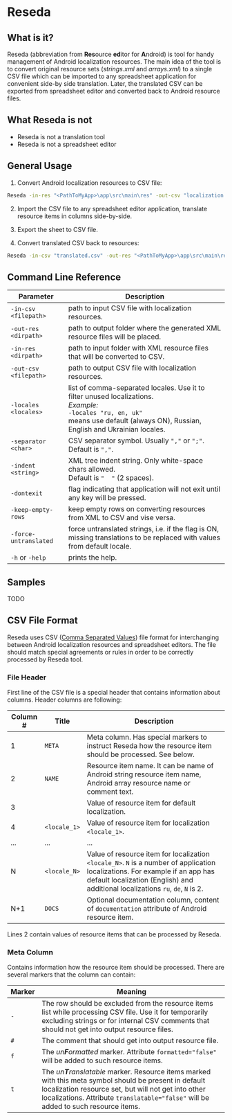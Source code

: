 # Reseda

## What is it?

Reseda (abbreviation from **Res**ource **ed**itor for **A**ndroid) is tool for handy management of Android localization resources.
The main idea of the tool is to convert original resource sets (*strings.xml* and *arrays.xml*) to a single CSV file which can be imported to any spreadsheet application for convenient side-by side translation.
Later, the translated CSV can be exported from spreadsheet editor and converted back to Android resource files. 

## What Reseda is not
* Reseda is not a translation tool
* Reseda is not a spreadsheet editor

## General Usage
  
1. Convert Android localization resources to CSV file:

  ```bat
  Reseda -in-res "<PathToMyApp>\app\src\main\res" -out-csv "localization.csv"
  ```

2. Import the CSV file to any spreadsheet editor application, translate resource items in columns side-by-side.

3. Export the sheet to CSV file.

4. Convert translated CSV back to resources:

  ```bat
  Reseda -in-csv "translated.csv" -out-res "<PathToMyApp>\app\src\main\res"
  ```

## Command Line Reference

| Parameter               | Description |
|-------------------------|-------------|
| `-in-csv <filepath>`    | path to input CSV file with localization resources. |
| `-out-res <dirpath>`    | path to output folder where the generated XML resource files will be placed. |
| `-in-res <dirpath>`      | path to input folder with XML resource files that will be converted to CSV. |
| `-out-csv <filepath>`   | path to output CSV file with localization resources. |
| `-locales <locales>`    | list of comma-separated locales. Use it to filter unused localizations.<br>*Example:*<br>`-locales "ru, en, uk"`<br>means use default (always ON), Russian, English and Ukrainian locales. |
| `-separator <char>`     | CSV separator symbol. Usually `","` or `";"`.<br>Default is `","`. |
| `-indent <string>`      | XML tree indent string. Only white-space chars allowed.<br>Default is `"  "` (2 spaces). |
| `-dontexit`             | flag indicating that application will not exit until any key will be pressed. |
| `-keep-empty-rows`      | keep empty rows on converting resources from XML to CSV and vise versa. |
| `-force-untranslated`   | force untranslated strings, i.e. if the flag is ON, missing translations to be replaced with values from default locale. |
| `-h` or `-help`         | prints the help. |

## Samples
TODO

## CSV File Format
Reseda uses CSV ([Comma Separated Values](https://en.wikipedia.org/wiki/Comma-separated_values)) file format for interchanging between Android localization resources and spreadsheet editors.
The file should match special agreements or rules in order to be correctly processed by Reseda tool.

### File Header
First line of the CSV file is a special header that contains information about columns.
Header columns are following:

| Column # | Title        | Description |
|----------|--------------|-------------|
| 1        | `META`       | Meta column. Has special markers to instruct Reseda how the resource item should be processed. See below. |
| 2        | `NAME`       | Resource item name. It can be name of Android string resource item name, Android array resource name or comment text. |
| 3        |              | Value of resource item for default localization. |
| 4        | `<locale_1>` | Value of resource item for localization `<locale_1>`. | 
| ...      | ...          | ... |
| N        | `<locale_N>` | Value of resource item for localization `<locale_N>`. `N` is a number of application localizations. For example if an app has default localization (English) and additional localizations `ru`, `de`, `N` is 2. |
| N+1      | `DOCS`      | Optional documentation column, content of `documentation` attribute of Android resource item.

Lines 2 contain values of resource items that can be processed by Reseda.

### Meta Column
Contains information how the resource item should be processed.
There are several markers that the column can contain:

| Marker | Meaning |
|--------|---------|
| `-`    | The row should be excluded from the resource items list while processing CSV file. Use it for temporarily excluding strings or for internal CSV comments that should not get into output resource files. |
| `#`    | The comment that should get into output resource file. |
| `f`    | The *un**F**ormatted* marker. Attribute `formatted="false"` will be added to such resource items. |
| `t`    | The *un**T**ranslatable* marker. Resource items marked with this meta symbol should be present in default localization resource set, but will not get into other localizations. Attribute `translatable="false"` will be added to such resource items. |
